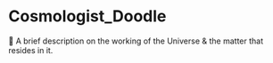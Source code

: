 # Cosmologist_Doodle
🌠 A brief description on the working of the Universe &amp; the matter that resides in it.
